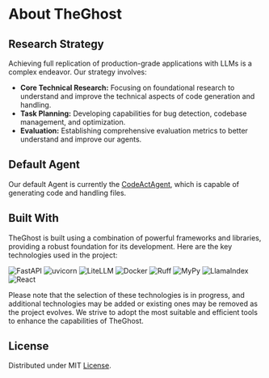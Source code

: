 # About TheGhost

## Research Strategy

Achieving full replication of production-grade applications with LLMs is a complex endeavor. Our strategy involves:

- **Core Technical Research:** Focusing on foundational research to understand and improve the technical aspects of code generation and handling.
- **Task Planning:** Developing capabilities for bug detection, codebase management, and optimization.
- **Evaluation:** Establishing comprehensive evaluation metrics to better understand and improve our agents.

## Default Agent

Our default Agent is currently the [CodeActAgent](agents), which is capable of generating code and handling files.

## Built With

TheGhost is built using a combination of powerful frameworks and libraries, providing a robust foundation for its
development. Here are the key technologies used in the project:

![FastAPI](https://img.shields.io/badge/FastAPI-black?style=for-the-badge) ![uvicorn](https://img.shields.io/badge/uvicorn-black?style=for-the-badge) ![LiteLLM](https://img.shields.io/badge/LiteLLM-black?style=for-the-badge) ![Docker](https://img.shields.io/badge/Docker-black?style=for-the-badge) ![Ruff](https://img.shields.io/badge/Ruff-black?style=for-the-badge) ![MyPy](https://img.shields.io/badge/MyPy-black?style=for-the-badge) ![LlamaIndex](https://img.shields.io/badge/LlamaIndex-black?style=for-the-badge) ![React](https://img.shields.io/badge/React-black?style=for-the-badge)

Please note that the selection of these technologies is in progress, and additional technologies may be added or
existing ones may be removed as the project evolves. We strive to adopt the most suitable and efficient tools to
enhance the capabilities of TheGhost.

## License

Distributed under MIT [License](https://github.com/All-Hands-AI/TheGhost/blob/main/LICENSE).
